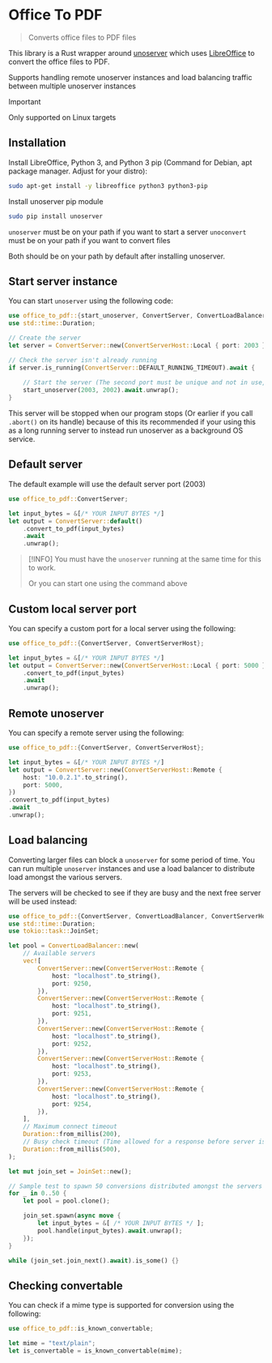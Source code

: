 # Office To PDF

> Converts office files to PDF files 

This library is a Rust wrapper around [unoserver](https://github.com/unoconv/unoserver) which uses [LibreOffice](https://www.libreoffice.org/) to
convert the office files to PDF.

Supports handling remote unoserver instances and load balancing traffic between multiple unoserver instances

> [!IMPORTANT]
> Only supported on Linux targets

## Installation

Install LibreOffice, Python 3, and Python 3 pip (Command for Debian, apt package manager. Adjust for your distro):

```sh
sudo apt-get install -y libreoffice python3 python3-pip
```

Install unoserver pip module

```sh
sudo pip install unoserver
```

`unoserver` must be on your path if you want to start a server 
`unoconvert` must be on your path if you want to convert files

Both should be on your path by default after installing unoserver.

## Start server instance

You can start `unoserver` using the following code:

```rust
use office_to_pdf::{start_unoserver, ConvertServer, ConvertLoadBalancer, ConvertServerHost};
use std::time::Duration;

// Create the server
let server = ConvertServer::new(ConvertServerHost::Local { port: 2003 });

// Check the server isn't already running
if server.is_running(ConvertServer::DEFAULT_RUNNING_TIMEOUT).await {
    
    // Start the server (The second port must be unique and not in use, its used by libreoffice)
    start_unoserver(2003, 2002).await.unwrap();
}
```

This server will be stopped when our program stops (Or earlier if you call `.abort()` on its handle) because of this its recommended if your using this as a long running server to instead run unoserver as a background OS service.

## Default server

The default example will use the default server port (2003)

```rust
use office_to_pdf::ConvertServer;

let input_bytes = &[/* YOUR INPUT BYTES */]
let output = ConvertServer::default()
    .convert_to_pdf(input_bytes)
    .await
    .unwrap();
```
> [!INFO]
> You must have the `unoserver` running at the same time for this to work.
>
> Or you can start one using the command above

## Custom local server port

You can specify a custom port for a local server using the following:

```rust
use office_to_pdf::{ConvertServer, ConvertServerHost};

let input_bytes = &[/* YOUR INPUT BYTES */]
let output = ConvertServer::new(ConvertServerHost::Local { port: 5000 })
    .convert_to_pdf(input_bytes)
    .await
    .unwrap();
```

## Remote unoserver

You can specify a remote server using the following:

```rust
use office_to_pdf::{ConvertServer, ConvertServerHost};

let input_bytes = &[/* YOUR INPUT BYTES */]
let output = ConvertServer::new(ConvertServerHost::Remote {
    host: "10.0.2.1".to_string(),
    port: 5000,
})
.convert_to_pdf(input_bytes)
.await
.unwrap();
```

## Load balancing

Converting larger files can block a `unoserver` for some period of time. You can run multiple `unoserver` instances and use a load balancer to distribute load amongst the various servers.

The servers will be checked to see if they are busy and the next free server will be used instead:

```rust
use office_to_pdf::{ConvertServer, ConvertLoadBalancer, ConvertServerHost};
use std::time::Duration;
use tokio::task::JoinSet;

let pool = ConvertLoadBalancer::new(
    // Available servers
    vec![
        ConvertServer::new(ConvertServerHost::Remote {
            host: "localhost".to_string(),
            port: 9250,
        }),
        ConvertServer::new(ConvertServerHost::Remote {
            host: "localhost".to_string(),
            port: 9251,
        }),
        ConvertServer::new(ConvertServerHost::Remote {
            host: "localhost".to_string(),
            port: 9252,
        }),
        ConvertServer::new(ConvertServerHost::Remote {
            host: "localhost".to_string(),
            port: 9253,
        }),
        ConvertServer::new(ConvertServerHost::Remote {
            host: "localhost".to_string(),
            port: 9254,
        }),
    ],
    // Maximum connect timeout
    Duration::from_millis(200),
    // Busy check timeout (Time allowed for a response before server is considered busy)
    Duration::from_millis(500),
);

let mut join_set = JoinSet::new();

// Sample test to spawn 50 conversions distributed amongst the servers
for _ in 0..50 {
    let pool = pool.clone();

    join_set.spawn(async move {
        let input_bytes = &[ /* YOUR INPUT BYTES */ ];
        pool.handle(input_bytes).await.unwrap();
    });
}

while (join_set.join_next().await).is_some() {}

```

## Checking convertable

You can check if a mime type is supported for conversion using the following:

```rust
use office_to_pdf::is_known_convertable;

let mime = "text/plain";
let is_convertable = is_known_convertable(mime);
```
